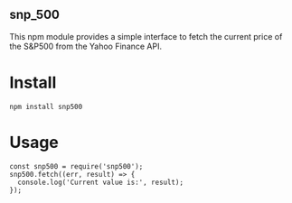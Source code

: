 snp_500
-------

This npm module provides a simple interface to fetch the current price of the S&P500 from the Yahoo Finance API.

# Install

```
npm install snp500
```

# Usage

```
const snp500 = require('snp500');
snp500.fetch((err, result) => {
  console.log('Current value is:', result);
});
